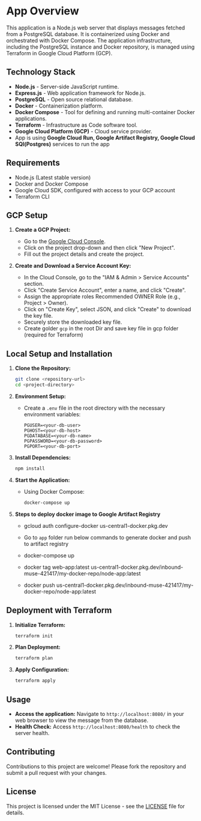 
# App Overview

This application is a Node.js web server that displays messages fetched from a PostgreSQL database. It is containerized using Docker and orchestrated with Docker Compose. The application infrastructure, including the PostgreSQL instance and Docker repository, is managed using Terraform in Google Cloud Platform (GCP).

## Technology Stack

- **Node.js** - Server-side JavaScript runtime.
- **Express.js** - Web application framework for Node.js.
- **PostgreSQL** - Open source relational database.
- **Docker** - Containerization platform.
- **Docker Compose** - Tool for defining and running multi-container Docker applications.
- **Terraform** - Infrastructure as Code software tool.
- **Google Cloud Platform (GCP)** - Cloud service provider.
- App  is using **Google Cloud Run, Google Artifact Registry, Google Cloud SQl(Postgres)** services to run the app


## Requirements

- Node.js (Latest stable version)
- Docker and Docker Compose
- Google Cloud SDK, configured with access to your GCP account
- Terraform CLI

## GCP Setup

1. **Create a GCP Project:**
   - Go to the [Google Cloud Console](https://console.cloud.google.com/).
   - Click on the project drop-down and then click "New Project".
   - Fill out the project details and create the project.

2. **Create and Download a Service Account Key:**
   - In the Cloud Console, go to the "IAM & Admin > Service Accounts" section.
   - Click "Create Service Account", enter a name, and click "Create".
   - Assign the appropriate roles Recommended OWNER Role (e.g., Project > Owner).
   - Click on "Create Key", select JSON, and click "Create" to download the key file.
   - Securely store the downloaded key file.
   - Create golder `gcp` in the root Dir and save key file in gcp folder (required for Terraform)


## Local Setup and Installation

1. **Clone the Repository:**
   ```bash
   git clone <repository-url>
   cd <project-directory>
   ```

2. **Environment Setup:**
   - Create a `.env` file in the root directory with the necessary environment variables:
     ```
     PGUSER=<your-db-user>
     PGHOST=<your-db-host>
     PGDATABASE=<your-db-name>
     PGPASSWORD=<your-db-password>
     PGPORT=<your-db-port>
     ```

3. **Install Dependencies:**
   ```bash
   npm install
   ```

4. **Start the Application:**
   - Using Docker Compose:
     ```bash
     docker-compose up
     
     ```
5. **Steps to deploy docker image to Google Artifact Registry**
   - gcloud auth configure-docker us-central1-docker.pkg.dev

   - Go to `app` folder run below commands to generate docker and push to artifact registry

   - docker-compose up

   - docker tag web-app:latest us-central1-docker.pkg.dev/inbound-muse-421417/my-docker-repo/node-app:latest

   - docker push us-central1-docker.pkg.dev/inbound-muse-421417/my-docker-repo/node-app:latest
   

## Deployment with Terraform

1. **Initialize Terraform:**
   ```bash
   terraform init
   ```

2. **Plan Deployment:**
   ```bash
   terraform plan
   ```

3. **Apply Configuration:**
   ```bash
   terraform apply
   ```

## Usage

- **Access the application:** Navigate to `http://localhost:8080/` in your web browser to view the message from the database.
- **Health Check:** Access `http://localhost:8080/health` to check the server health.

## Contributing

Contributions to this project are welcome! Please fork the repository and submit a pull request with your changes.

## License

This project is licensed under the MIT License - see the [LICENSE](LICENSE) file for details.
